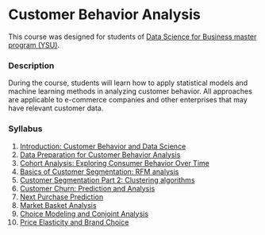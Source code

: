 # Customer Behavior Analysis

This course was designed for students of [Data Science for Business master program (YSU)](https://armdsforb.wordpress.com/).

### Description

During the course, students will learn how to apply statistical models and machine learning methods in analyzing customer behavior. All approaches are applicable to e-commerce companies and other enterprises that may have relevant customer data.


### Syllabus 

1. [Introduction: Customer Behavior and Data Science](https://github.com/Tigran-Karamyan/customer_behaviour/Week_1_Introduction_Customer_Behavior.md)
2. [Data Preparation for Customer Behavior Analysis]()
3. [Cohort Analysis: Exploring Consumer Behavior Over Time]() 
4. [Basics of Customer Segmentation: RFM analysis]()
5. [Customer Segmentation Part 2: Clustering algorithms]()
6. [Customer Churn: Prediction and Analysis]()
7. [Next Purchase Prediction]()
8. [Market Basket Analysis]() 
9. [Choice Modeling and Conjoint Analysis]()
10. [Price Elasticity and Brand Choice]()

